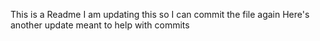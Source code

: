 This is a Readme
I am updating this so I can commit the file again
Here's another update meant to help with commits
